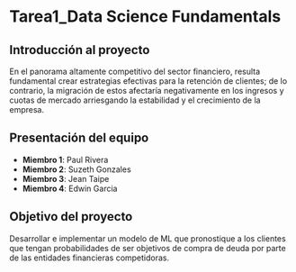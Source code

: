 # Tarea1_Data Science Fundamentals

## Introducción al proyecto

En el panorama altamente competitivo del sector financiero, resulta fundamental crear estrategias efectivas para la retención de clientes; de lo contrario, la migración de estos afectaría negativamente en los ingresos y cuotas de mercado arriesgando la estabilidad y el crecimiento de la empresa.

## Presentación del equipo

- **Miembro 1**: Paul Rivera
- **Miembro 2**: Suzeth Gonzales
- **Miembro 3**: Jean Taipe
- **Miembro 4**: Edwin Garcia

## Objetivo del proyecto

Desarrollar e implementar un modelo de ML que pronostique a los clientes que tengan probabilidades de ser objetivos de compra de deuda por parte de las entidades financieras competidoras.